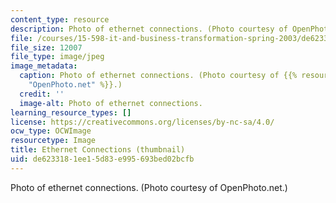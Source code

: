 ```yaml
---
content_type: resource
description: Photo of ethernet connections. (Photo courtesy of OpenPhoto.net.)
file: /courses/15-598-it-and-business-transformation-spring-2003/de6233181ee15d83e995693bed02bcfb_15-598s03-th.jpg
file_size: 12007
file_type: image/jpeg
image_metadata:
  caption: Photo of ethernet connections. (Photo courtesy of {{% resource_link "2be8a542-b9f5-4cb4-a10c-4fb532a3de25"
    "OpenPhoto.net" %}}.)
  credit: ''
  image-alt: Photo of ethernet connections.
learning_resource_types: []
license: https://creativecommons.org/licenses/by-nc-sa/4.0/
ocw_type: OCWImage
resourcetype: Image
title: Ethernet Connections (thumbnail)
uid: de623318-1ee1-5d83-e995-693bed02bcfb
---
```

Photo of ethernet connections. (Photo courtesy of OpenPhoto.net.)